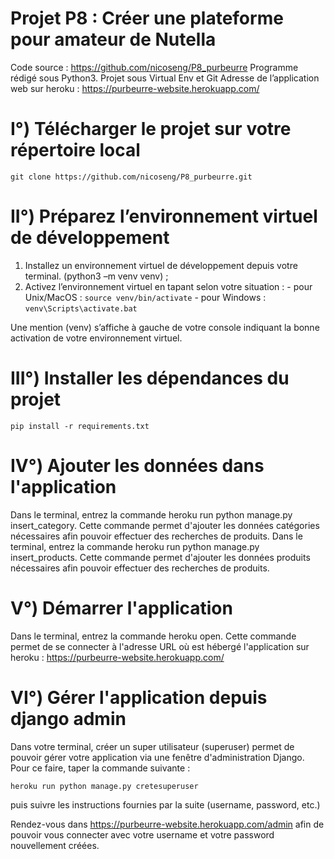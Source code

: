 # Projet P8 : Créer une plateforme pour amateur de Nutella 

Code source : https://github.com/nicoseng/P8_purbeurre
Programme rédigé sous Python3. Projet sous Virtual Env et Git 
Adresse de l’application web sur heroku : https://purbeurre-website.herokuapp.com/

# I°) Télécharger le projet sur votre répertoire local

```
git clone https://github.com/nicoseng/P8_purbeurre.git
```

# II°) Préparez l’environnement virtuel de développement

1.  Installez un environnement virtuel de développement depuis votre terminal. (python3 –m venv venv) ;
2.  Activez l’environnement virtuel en tapant selon votre situation :
		- pour Unix/MacOS :  `source venv/bin/activate`
		- pour Windows : `venv\Scripts\activate.bat`

Une mention (venv) s’affiche à gauche de votre console indiquant la bonne activation de votre environnement virtuel.

# III°) Installer les dépendances du projet

```
pip install -r requirements.txt
```
# IV°) Ajouter les données dans l'application

Dans le terminal, entrez la commande heroku run python manage.py insert_category. 
Cette commande permet d'ajouter les données catégories nécessaires afin pouvoir effectuer des recherches de produits.
Dans le terminal, entrez la commande heroku run python manage.py insert_products. 
Cette commande permet d'ajouter les données produits nécessaires afin pouvoir effectuer des recherches de produits.


# V°) Démarrer l'application

Dans le terminal, entrez la commande heroku open. Cette commande permet de se connecter à l'adresse URL où est hébergé l'application sur heroku : https://purbeurre-website.herokuapp.com/

# VI°) Gérer l'application depuis django admin

Dans votre terminal, créer un super utilisateur (superuser) permet de pouvoir gérer votre application via une fenêtre d'administration Django. Pour ce faire, taper la commande suivante :
```
heroku run python manage.py cretesuperuser
```
puis suivre les instructions fournies par la suite (username, password, etc.) 

Rendez-vous dans https://purbeurre-website.herokuapp.com/admin afin de pouvoir vous connecter avec votre username et votre password nouvellement créées.